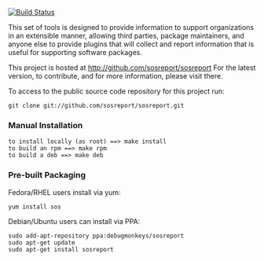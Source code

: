 [![Build Status](https://travis-ci.org/battlemidget/sosreport.png?branch=master)](https://travis-ci.org/battlemidget/sosreport)

This set of tools is designed to provide information to support organizations
in an extensible manner, allowing third parties, package maintainers, and
anyone else to provide plugins that will collect and report information that
is useful for supporting software packages.

This project is hosted at http://github.com/sosreport/sosreport For the latest
version, to contribute, and for more information, please visit there.

To access to the public source code repository for this project run:

```
git clone git://github.com/sosreport/sosreport.git
```

### Manual Installation  ###

```
to install locally (as root) ==> make install
to build an rpm ==> make rpm
to build a deb ==> make deb
```

### Pre-built Packaging ###

Fedora/RHEL users install via yum:

```
yum install sos
```

Debian/Ubuntu users can install via PPA:

```
sudo add-apt-repository ppa:debugmonkeys/sosreport
sudo apt-get update
sudo apt-get install sosreport
```
